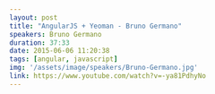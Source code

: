 ```yaml
---
layout: post
title: "AngularJS + Yeoman - Bruno Germano"
speakers: Bruno Germano
duration: 37:33
date: 2015-06-06 11:20:38
tags: [angular, javascript]
img: '/assets/image/speakers/Bruno-Germano.jpg'
link: https://www.youtube.com/watch?v=-ya81PdhyNo
---
```

